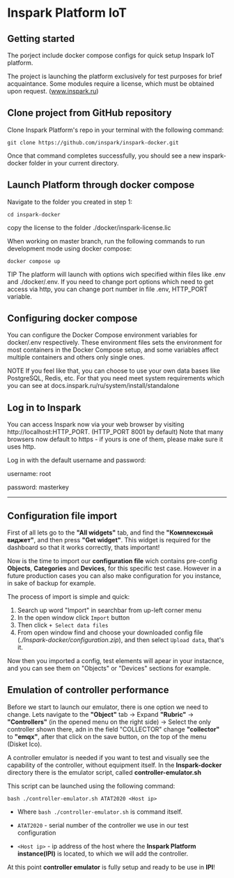 # Inspark Platform IoT

## Getting started

The porject include docker compose configs for quick setup Inspark IoT platform.

The project is launching the platform exclusively for test purposes for brief acquaintance. Some modules require a license, which must be obtained upon request. (www.inspark.ru)

## Clone project from GitHub repository

Clone Inspark Platform's repo in your terminal with the following command:
```
git clone https://github.com/inspark/inspark-docker.git
```

Once that command completes successfully, you should see a new inspark-docker folder in your current directory.

## Launch Platform through docker compose

Navigate to the folder you created in step 1:
```
cd inspark-docker
```
copy the license to the folder ./docker/inspark-license.lic

When working on master branch, run the following commands to run development mode using docker compose:

```
docker compose up
```


TIP
The platform will launch with options wich specified within files like .env and ./docker/.env.
If you need to change port options which need to get access via http, you can change port number in file .env, HTTP_PORT variable.


## Configuring docker compose

You can configure the Docker Compose environment variables for docker/.env  respectively. These environment files sets the environment for most containers in the Docker Compose setup, and some variables affect multiple containers and others only single ones.

NOTE
If you feel like that, you can choose to use your own data bases like PostgreSQL, Redis, etc. For that you need meet system requirements which you can see at docs.inspark.ru/ru/system/install/standalone


## Log in to Inspark
You can access Inspark now via your web browser by visiting http://localhost:HTTP_PORT. (HTTP_PORT 8001 by default) Note that many browsers now default to https - if yours is one of them, please make sure it uses http.

Log in with the default username and password:

username: root

password: masterkey

---

## Configuration file import
First of all lets go to the **"All widgets"** tab, and find the **"Комплексный виджет"**, and then press **"Get widget"**. This widget is required for the dashboard so that it works correctly, thats important!

Now is the time to import our **configuration file** wich contains pre-config **Objects**, **Categories** and **Devices**, for this specific test case. However in a future production cases you can also make configuration for you instance, in sake of backup for example.

The process of import is simple and quick:
1. Search up word "Import" in searchbar from up-left corner menu
2. In the open window click `Import` button
3. Then click `+ Select data files`
4. From open window find and choose your downloaded config file (*./Inspark-docker/configuration.zip*), and then select `Upload data`, that's it.

Now then you imported a config, test elements will apear in your instacnce, and you can see them on "Objects" or "Devices" sections for example.

## Emulation of controller performance
Before we start to launch our emulator, there is one option we need to change. Lets navigate to the **"Object"** tab → Expand **"Rubric"** → **"Controllers"** (in the opened menu on the right side) → Select the only controller shown there, adn in the field "COLLECTOR" change **"collector"** to **"emqx"**, after that click on the save button, on the top of the menu (Disket Ico).

A controller emulator is needed if you want to test and visually see the capability of the controller, without equipment itself.
In the **Inspark-docker** directory there is the emulator script, called **controller-emulator.sh**

This script can be launched using the following command:
```
bash ./controller-emulator.sh ATAT2020 <Host ip>
```
- Where `bash ./controller-emulator.sh` is command itself.

- `ATAT2020` - serial number of the controller we use in our test configuration

- `<Host ip>` - ip address of the host where the **Inspark Platform instance(IPI)** is located, to which we will add the controller.

At this point **controller emulator** is fully setup and ready to be use in **IPI**!





